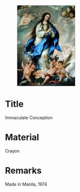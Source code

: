 <figure class="image">

![](/static/files/paintings/immaculate-conception.jpg)

</figure>

# Title
Immaculate Conception

# Material
Crayon

# Remarks
Made in Manila, 1974
